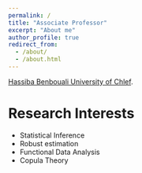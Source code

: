 ```yaml
---
permalink: /
title: "Associate Professor"
excerpt: "About me"
author_profile: true
redirect_from: 
  - /about/
  - /about.html
---
```


[Hassiba Benbouali University of Chlef](https://www.univ-chlef.dz/).

Research Interests
======
- Statistical Inference
- Robust estimation
- Functional Data Analysis
- Copula Theory

